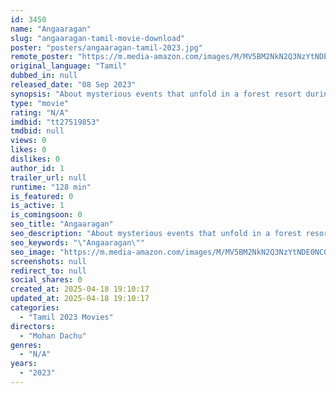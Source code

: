 ```yaml
---
id: 3450
name: "Angaaragan"
slug: "angaaragan-tamil-movie-download"
poster: "posters/angaaragan-tamil-2023.jpg"
remote_poster: "https://m.media-amazon.com/images/M/MV5BM2NkN2Q3NzYtNDE0NC00MWE4LWIwNTYtNDVlNGQwM2ZiNWIxXkEyXkFqcGc@._V1_SX300.jpg"
original_language: "Tamil"
dubbed_in: null
released_date: "08 Sep 2023"
synopsis: "About mysterious events that unfold in a forest resort during a twelve-hour investigation in a non-linear play. It highlights multiple hidden secrets of paranormal activities related to a late-Queen who was the first owner of this..."
type: "movie"
rating: "N/A"
imdbid: "tt27519853"
tmdbid: null
views: 0
likes: 0
dislikes: 0
author_id: 1
trailer_url: null
runtime: "128 min"
is_featured: 0
is_active: 1
is_comingsoon: 0
seo_title: "Angaaragan"
seo_description: "About mysterious events that unfold in a forest resort during a twelve-hour investigation in a non-linear play. It highlights multiple hidden secrets of paranormal activities related to a late-Queen who was the first owner of this..."
seo_keywords: "\"Angaaragan\""
seo_image: "https://m.media-amazon.com/images/M/MV5BM2NkN2Q3NzYtNDE0NC00MWE4LWIwNTYtNDVlNGQwM2ZiNWIxXkEyXkFqcGc@._V1_SX300.jpg"
screenshots: null
redirect_to: null
social_shares: 0
created_at: 2025-04-18 19:10:17
updated_at: 2025-04-18 19:10:17
categories:
  - "Tamil 2023 Movies"
directors:
  - "Mohan Dachu"
genres:
  - "N/A"
years:
  - "2023"
---
```

